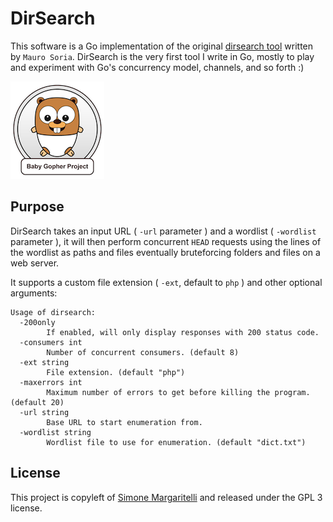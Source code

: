 # DirSearch

This software is a Go implementation of the original [dirsearch tool](https://github.com/maurosoria/dirsearch) written by `Mauro Soria`.
DirSearch is the very first tool I write in Go, mostly to play and experiment with Go's concurrency model, channels, and so forth :)

[![baby-gopher](https://raw.githubusercontent.com/drnic/babygopher-site/gh-pages/images/babygopher-badge.png)](http://www.babygopher.org)

## Purpose

DirSearch takes an input URL ( `-url` parameter ) and a wordlist ( `-wordlist` parameter ), it will then perform concurrent `HEAD` requests
using the lines of the wordlist as paths and files eventually bruteforcing folders and files on a web server.

It supports a custom file extension ( `-ext`, default to `php` ) and other optional arguments:

    Usage of dirsearch:
      -200only
            If enabled, will only display responses with 200 status code.
      -consumers int
            Number of concurrent consumers. (default 8)
      -ext string
            File extension. (default "php")
      -maxerrors int
            Maximum number of errors to get before killing the program. (default 20)
      -url string
            Base URL to start enumeration from.
      -wordlist string
            Wordlist file to use for enumeration. (default "dict.txt")

## License

This project is copyleft of [Simone Margaritelli](http://www.evilsocket.net/) and released under the GPL 3 license.


